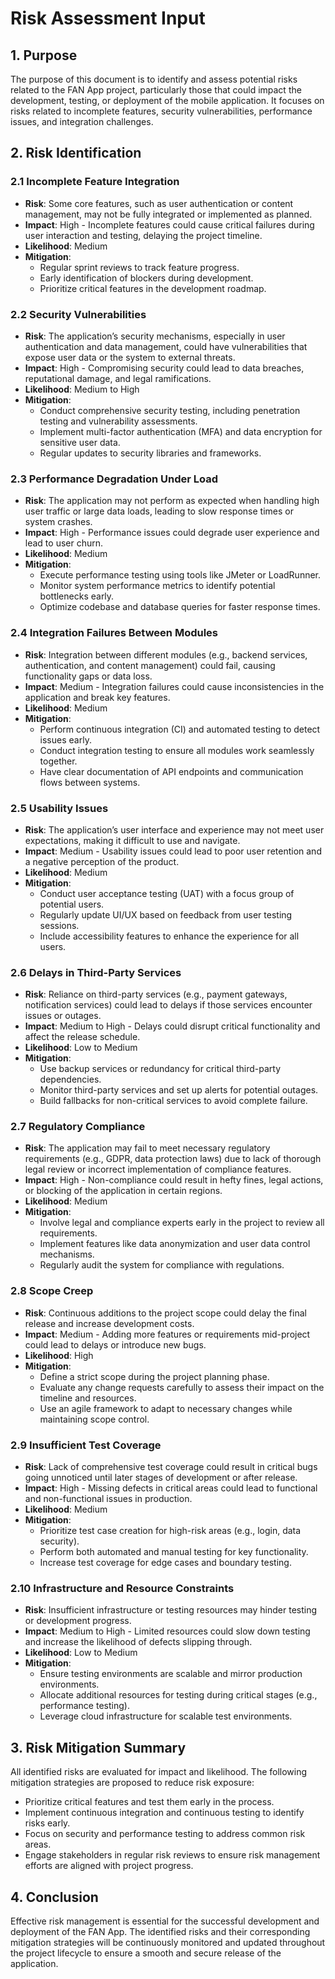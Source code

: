 # Risk Assessment Input

## 1. Purpose
The purpose of this document is to identify and assess potential risks related to the FAN App project, particularly those that could impact the development, testing, or deployment of the mobile application. It focuses on risks related to incomplete features, security vulnerabilities, performance issues, and integration challenges.

## 2. Risk Identification
### 2.1 Incomplete Feature Integration
- **Risk**: Some core features, such as user authentication or content management, may not be fully integrated or implemented as planned.
- **Impact**: High - Incomplete features could cause critical failures during user interaction and testing, delaying the project timeline.
- **Likelihood**: Medium
- **Mitigation**:
  - Regular sprint reviews to track feature progress.
  - Early identification of blockers during development.
  - Prioritize critical features in the development roadmap.

### 2.2 Security Vulnerabilities
- **Risk**: The application’s security mechanisms, especially in user authentication and data management, could have vulnerabilities that expose user data or the system to external threats.
- **Impact**: High - Compromising security could lead to data breaches, reputational damage, and legal ramifications.
- **Likelihood**: Medium to High
- **Mitigation**:
  - Conduct comprehensive security testing, including penetration testing and vulnerability assessments.
  - Implement multi-factor authentication (MFA) and data encryption for sensitive user data.
  - Regular updates to security libraries and frameworks.

### 2.3 Performance Degradation Under Load
- **Risk**: The application may not perform as expected when handling high user traffic or large data loads, leading to slow response times or system crashes.
- **Impact**: High - Performance issues could degrade user experience and lead to user churn.
- **Likelihood**: Medium
- **Mitigation**:
  - Execute performance testing using tools like JMeter or LoadRunner.
  - Monitor system performance metrics to identify potential bottlenecks early.
  - Optimize codebase and database queries for faster response times.

### 2.4 Integration Failures Between Modules
- **Risk**: Integration between different modules (e.g., backend services, authentication, and content management) could fail, causing functionality gaps or data loss.
- **Impact**: Medium - Integration failures could cause inconsistencies in the application and break key features.
- **Likelihood**: Medium
- **Mitigation**:
  - Perform continuous integration (CI) and automated testing to detect issues early.
  - Conduct integration testing to ensure all modules work seamlessly together.
  - Have clear documentation of API endpoints and communication flows between systems.

### 2.5 Usability Issues
- **Risk**: The application’s user interface and experience may not meet user expectations, making it difficult to use and navigate.
- **Impact**: Medium - Usability issues could lead to poor user retention and a negative perception of the product.
- **Likelihood**: Medium
- **Mitigation**:
  - Conduct user acceptance testing (UAT) with a focus group of potential users.
  - Regularly update UI/UX based on feedback from user testing sessions.
  - Include accessibility features to enhance the experience for all users.

### 2.6 Delays in Third-Party Services
- **Risk**: Reliance on third-party services (e.g., payment gateways, notification services) could lead to delays if those services encounter issues or outages.
- **Impact**: Medium to High - Delays could disrupt critical functionality and affect the release schedule.
- **Likelihood**: Low to Medium
- **Mitigation**:
  - Use backup services or redundancy for critical third-party dependencies.
  - Monitor third-party services and set up alerts for potential outages.
  - Build fallbacks for non-critical services to avoid complete failure.

### 2.7 Regulatory Compliance
- **Risk**: The application may fail to meet necessary regulatory requirements (e.g., GDPR, data protection laws) due to lack of thorough legal review or incorrect implementation of compliance features.
- **Impact**: High - Non-compliance could result in hefty fines, legal actions, or blocking of the application in certain regions.
- **Likelihood**: Medium
- **Mitigation**:
  - Involve legal and compliance experts early in the project to review all requirements.
  - Implement features like data anonymization and user data control mechanisms.
  - Regularly audit the system for compliance with regulations.

### 2.8 Scope Creep
- **Risk**: Continuous additions to the project scope could delay the final release and increase development costs.
- **Impact**: Medium - Adding more features or requirements mid-project could lead to delays or introduce new bugs.
- **Likelihood**: High
- **Mitigation**:
  - Define a strict scope during the project planning phase.
  - Evaluate any change requests carefully to assess their impact on the timeline and resources.
  - Use an agile framework to adapt to necessary changes while maintaining scope control.

### 2.9 Insufficient Test Coverage
- **Risk**: Lack of comprehensive test coverage could result in critical bugs going unnoticed until later stages of development or after release.
- **Impact**: High - Missing defects in critical areas could lead to functional and non-functional issues in production.
- **Likelihood**: Medium
- **Mitigation**:
  - Prioritize test case creation for high-risk areas (e.g., login, data security).
  - Perform both automated and manual testing for key functionality.
  - Increase test coverage for edge cases and boundary testing.

### 2.10 Infrastructure and Resource Constraints
- **Risk**: Insufficient infrastructure or testing resources may hinder testing or development progress.
- **Impact**: Medium to High - Limited resources could slow down testing and increase the likelihood of defects slipping through.
- **Likelihood**: Low to Medium
- **Mitigation**:
  - Ensure testing environments are scalable and mirror production environments.
  - Allocate additional resources for testing during critical stages (e.g., performance testing).
  - Leverage cloud infrastructure for scalable test environments.

## 3. Risk Mitigation Summary
All identified risks are evaluated for impact and likelihood. The following mitigation strategies are proposed to reduce risk exposure:
- Prioritize critical features and test them early in the process.
- Implement continuous integration and continuous testing to identify risks early.
- Focus on security and performance testing to address common risk areas.
- Engage stakeholders in regular risk reviews to ensure risk management efforts are aligned with project progress.

## 4. Conclusion
Effective risk management is essential for the successful development and deployment of the FAN App. The identified risks and their corresponding mitigation strategies will be continuously monitored and updated throughout the project lifecycle to ensure a smooth and secure release of the application.
